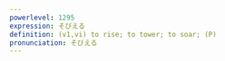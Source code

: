 ```yaml
---
powerlevel: 1295
expression: そびえる
definition: (v1,vi) to rise; to tower; to soar; (P)
pronunciation: そびえる
---
```

